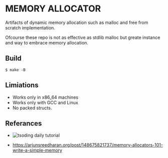 # MEMORY ALLOCATOR

Artifacts of dynamic memory allocation such as malloc and free from scratch implementation. 

Ofcourse these repo is not as effective as stdlib malloc but greate instance and way to embrace memory allocation.

## Build
```
$ make -B
```

## Limiations
* Works only in x86_64 machines
* Works only with GCC and Linux
* No packed structs.

## Referances 
* ![tsoding daily tutorial](https://www.youtube.com/watch?v=sZ8GJ1TiMdk)

* https://arjunsreedharan.org/post/148675821737/memory-allocators-101-write-a-simple-memory
